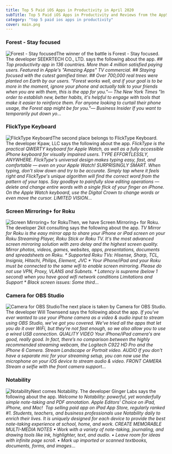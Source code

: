 ```yaml
---
title: Top 5 Paid iOS Apps in Productivity in April 2020
subTitle: Top 5 Paid iOS Apps in Productivity and Reviews from the AppStore in April 2020.
category: "top 5 paid ios apps in productivity"
cover: main.png
---
```


### Forest - Stay focused

![Forest - Stay focused](https://is3-ssl.mzstatic.com/image/thumb/Purple113/v4/95/38/36/9538360b-dbb6-5bca-b103-6d87b178bf07/AppIcon-0-0-1x_U007emarketing-0-0-0-7-0-0-sRGB-0-0-0-GLES2_U002c0-512MB-85-220-0-0.png/100x100bb.png)The winner of the battle is Forest - Stay focused. The developer SEEKRTECH CO., LTD. says the following about the app. _## Top productivity app in 136 countries. More than 4 million satisfied paying users. Featured in Apple's "Amazing Apps" TV commercial. ## Staying focused with the cutest gamified timer.  ## Over 700,000 real trees were planted on Earth by our users.    "Forest works well, and if your goal is to be more in the moment, ignore your phone and actually talk to your friends when you are with them, this is the app for you."— The New York Times   "In order to establish new, better habits, it's helpful to engage with tools that make it easier to reinforce them. For anyone looking to curtail their phone usage, the Forest app might be for you."— Business Insider  If you want to temporarily put down yo_...

### FlickType Keyboard

![FlickType Keyboard](https://is4-ssl.mzstatic.com/image/thumb/Purple113/v4/3a/a1/59/3aa159b8-6a98-9322-0ce1-2b0ec0cd5752/AppIcon-0-0-1x_U007emarketing-0-0-0-7-0-0-sRGB-0-0-0-GLES2_U002c0-512MB-85-220-0-0.png/100x100bb.png)The second place belongs to FlickType Keyboard. The developer Kpaw, LLC says the following about the app. _FlickType is the practical QWERTY keyboard for Apple Watch, as well as a fully accessible iPhone keyboard for visually impaired users.  TYPE EFFORTLESSLY, ANYWHERE. FlickType's universal design makes typing easy, fast, and comfortable — even on your Apple Watch!  SURPRISINGLY SMART. When typing, don't slow down and try to be accurate. Simply tap where it feels right and FlickType's unique algorithm will find the correct word from the pattern of your taps. Say goodbye to painfully slow editing operations — delete and change entire words with a single flick of your finger on iPhone. On the Apple Watch keyboard, use the Digital Crown to change words or even move the cursor.  LIMITED VISION_...

### Screen Mirroring+ for Roku

![Screen Mirroring+ for Roku](https://is5-ssl.mzstatic.com/image/thumb/Purple123/v4/57/12/d8/5712d857-8563-e995-17dd-d41876dd78f9/AppIcon-0-1x_U007emarketing-0-0-GLES2_U002c0-512MB-sRGB-0-0-0-85-220-0-0-0-6.png/100x100bb.png)Then, we have Screen Mirroring+ for Roku. The developer 2kit consulting says the following about the app. _TV Mirror for Roku is the easy mirror app to share your iPhone or iPad screen on your Roku Streaming Player, Roku Stick or Roku TV. It's the most advanced screen mirroring solution with zero delay and the highest screen quality.  Mirror photos, videos, games, websites, apps, presentations, documents and spreadsheets on Roku.  * Supported Roku TVs: Hisense, Sharp, TCL, Insignia, Hitachi, Philips, Element, JVC  * Your iPhone/iPad and your Roku must be connected to the same wifi to enable screen mirroring. Please do not use VPN, Proxy, VLANS and Subnets.  * Latency is supreme (below 1 second) when you have good wifi network conditions   Limitations and Support  * Black screen issues: Some third_...

### Camera for OBS Studio

![Camera for OBS Studio](https://is1-ssl.mzstatic.com/image/thumb/Purple113/v4/e0/e5/0d/e0e50d5b-e3f6-d5a3-9628-420ad07c9f3c/AppIcon-0-1x_U007emarketing-0-0-GLES2_U002c0-512MB-sRGB-0-0-0-85-220-0-0-0-7.png/100x100bb.png)The next place is taken by Camera for OBS Studio. The developer Will Townsend says the following about the app. _If you've ever wanted to use your iPhone camera as a video & audio input to stream using OBS Studio, we've got you covered. We've tried all the apps that let you do it over WiFi, but they're not fast enough, so we also allow you to use a wired USB connection.  QUALITY VIDEO Your iPhone/iPad camera's are good, really good. In fact, there’s no comparison between the highly recommended streaming webcam, the Logitech C922 HD Pro and the iPhone 6 Camera. Stream Landscape or Portrait video.  AUDIO If you don't have a separate mic for your streaming setup, you can now use the microphone on your iOS device to stream audio & video.  FRONT CAMERA Stream a selfie with the front camera support_...

### Notability

![Notability](https://is3-ssl.mzstatic.com/image/thumb/Purple123/v4/15/a9/5b/15a95bbb-5336-e134-199e-39ae6203ea1f/AppIcon-1x_U007emarketing-0-7-0-0-sRGB-85-220.png/100x100bb.png)Next comes Notability. The developer Ginger Labs says the following about the app. _Welcome to Notability: powerful, yet wonderfully simple note-taking and PDF annotation.  Apple Editors' Choice on iPad, iPhone, and Mac!  Top selling paid app on iPad App Store, regularly ranked #1.  Students, teachers, and business professionals use Notability daily to enrich their lives. It is uniquely designed for each device to provide the best note-taking experience at school, home, and work.   CREATE MEMORABLE MULTI-MEDIA NOTES  • Work with a variety of note-taking, journaling, and drawing tools like ink, highlighter, text, and audio.   • Leave room for ideas with infinite page scroll.   • Mark up imported or scanned textbooks, documents, forms, and images_...

